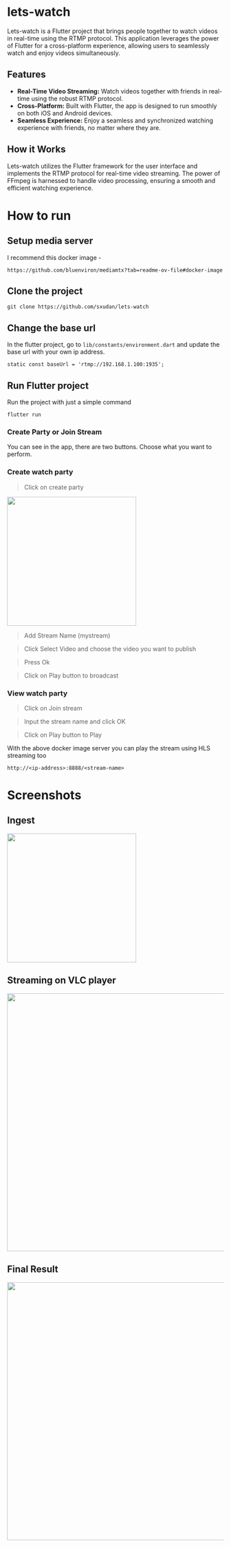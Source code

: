 # lets-watch

Lets-watch is a Flutter project that brings people together to watch videos in real-time using the RTMP protocol. This application leverages the power of Flutter for a cross-platform experience, allowing users to seamlessly watch and enjoy videos simultaneously.

## Features
- **Real-Time Video Streaming:** Watch videos together with friends in real-time using the robust RTMP protocol.
- **Cross-Platform:** Built with Flutter, the app is designed to run smoothly on both iOS and Android devices.
- **Seamless Experience:** Enjoy a seamless and synchronized watching experience with friends, no matter where they are.

## How it Works
Lets-watch utilizes the Flutter framework for the user interface and implements the RTMP protocol for real-time video streaming. The power of FFmpeg is harnessed to handle video processing, ensuring a smooth and efficient watching experience.


# How to run 

## Setup media server

I recommend this docker image - 
```
https://github.com/bluenviron/mediamtx?tab=readme-ov-file#docker-image
```

## Clone the project

```
git clone https://github.com/sxudan/lets-watch
```

## Change the base url

In the flutter project, go to ```lib/constants/environment.dart``` and update the base url with your own ip address.

```
static const baseUrl = 'rtmp://192.168.1.100:1935';
```


## Run Flutter project

Run the project with just a simple command
```
flutter run
```

### Create Party or Join Stream

You can see in the app, there are two buttons. Choose what you want to perform. 

### Create watch party

> Click on create party
<img width=300 src="https://raw.githubusercontent.com/sxudan/lets-watch/main/create_party.jpeg"/>

> Add Stream Name (mystream)

> Click Select Video and choose the video you want to publish

> Press Ok

> Click on Play button to broadcast


### View watch party

> Click on Join stream

> Input the stream name and click OK

> Click on Play button to Play

With the above docker image server you can play the stream using HLS streaming too
```
http://<ip-address>:8888/<stream-name>
```

# Screenshots

## Ingest
<img width=300 src="https://raw.githubusercontent.com/sxudan/lets-watch/main/IMG_1069.PNG"/>

## Streaming on VLC player
<img width=600 src="https://raw.githubusercontent.com/sxudan/lets-watch/main/Image2.png"/>

## Final Result
<img width=600 src="https://raw.githubusercontent.com/sxudan/lets-watch/main/sc.gif"/>
